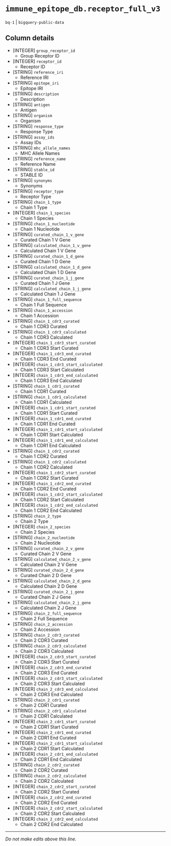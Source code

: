 # `immune_epitope_db.receptor_full_v3`
`bq-1` | `bigquery-public-data`

## Column details
* [INTEGER]   `group_receptor_id`
  - Group Receptor ID
* [INTEGER]   `receptor_id`
  - Receptor ID
* [STRING]    `reference_iri`
  - Reference IRI
* [STRING]    `epitope_iri`
  - Epitope IRI
* [STRING]    `description`
  - Description
* [STRING]    `antigen`
  - Antigen
* [STRING]    `organism`
  - Organism
* [STRING]    `response_type`
  - Response Type
* [STRING]    `assay_ids`
  - Assay IDs
* [STRING]    `mhc_allele_names`
  - MHC Allele Names
* [STRING]    `reference_name`
  - Reference Name
* [STRING]    `stable_id`
  - STABLE ID
* [STRING]    `synonyms`
  - Synonyms
* [STRING]    `receptor_type`
  - Receptor Type
* [STRING]    `chain_1_type`
  - Chain 1 Type
* [INTEGER]   `chain_1_species`
  - Chain 1 Species
* [STRING]    `chain_1_nucleotide`
  - Chain 1 Nucleotide
* [STRING]    `curated_chain_1_v_gene`
  - Curated Chain 1 V Gene
* [STRING]    `calculated_chain_1_v_gene`
  - Calculated Chain 1 V Gene
* [STRING]    `curated_chain_1_d_gene`
  - Curated Chain 1 D Gene
* [STRING]    `calculated_chain_1_d_gene`
  - Calculated Chain 1 D Gene
* [STRING]    `curated_chain_1_j_gene`
  - Curated Chain 1 J Gene
* [STRING]    `calculated_chain_1_j_gene`
  - Calculated Chain 1 J Gene
* [STRING]    `chain_1_full_sequence`
  - Chain 1 Full Sequence
* [STRING]    `chain_1_accession`
  - Chain 1 Accession
* [STRING]    `chain_1_cdr3_curated`
  - Chain 1 CDR3 Curated
* [STRING]    `chain_1_cdr3_calculated`
  - Chain 1 CDR3 Calculated
* [INTEGER]   `chain_1_cdr3_start_curated`
  - Chain 1 CDR3 Start Curated
* [INTEGER]   `chain_1_cdr3_end_curated`
  - Chain 1 CDR3 End Curated
* [INTEGER]   `chain_1_cdr3_start_calculated`
  - Chain 1 CDR3 Start Calculated
* [INTEGER]   `chain_1_cdr3_end_calculated`
  - Chain 1 CDR3 End Calculated
* [STRING]    `chain_1_cdr1_curated`
  - Chain 1 CDR1 Curated
* [STRING]    `chain_1_cdr1_calculated`
  - Chain 1 CDR1 Calculated
* [INTEGER]   `chain_1_cdr1_start_curated`
  - Chain 1 CDR1 Start Curated
* [INTEGER]   `chain_1_cdr1_end_curated`
  - Chain 1 CDR1 End Curated
* [INTEGER]   `chain_1_cdr1_start_calculated`
  - Chain 1 CDR1 Start Calculated
* [INTEGER]   `chain_1_cdr1_end_calculated`
  - Chain 1 CDR1 End Calculated
* [STRING]    `chain_1_cdr2_curated`
  - Chain 1 CDR2 Curated
* [STRING]    `chain_1_cdr2_calculated`
  - Chain 1 CDR2 Calculated
* [INTEGER]   `chain_1_cdr2_start_curated`
  - Chain 1 CDR2 Start Curated
* [INTEGER]   `chain_1_cdr2_end_curated`
  - Chain 1 CDR2 End Curated
* [INTEGER]   `chain_1_cdr2_start_calculated`
  - Chain 1 CDR2 Start Calculated
* [INTEGER]   `chain_1_cdr2_end_calculated`
  - Chain 1 CDR2 End Calculated
* [STRING]    `chain_2_type`
  - Chain 2 Type
* [INTEGER]   `chain_2_species`
  - Chain 2 Species
* [STRING]    `chain_2_nucleotide`
  - Chain 2 Nucleotide
* [STRING]    `curated_chain_2_v_gene`
  - Curated Chain 2 V Gene
* [STRING]    `calculated_chain_2_v_gene`
  - Calculated Chain 2 V Gene
* [STRING]    `curated_chain_2_d_gene`
  - Curated Chain 2 D Gene
* [STRING]    `calculated_chain_2_d_gene`
  - Calculated Chain 2 D Gene
* [STRING]    `curated_chain_2_j_gene`
  - Curated Chain 2 J Gene
* [STRING]    `calculated_chain_2_j_gene`
  - Calculated Chain 2 J Gene
* [STRING]    `chain_2_full_sequence`
  - Chain 2 Full Sequence
* [STRING]    `chain_2_accession`
  - Chain 2 Accession
* [STRING]    `chain_2_cdr3_curated`
  - Chain 2 CDR3 Curated
* [STRING]    `chain_2_cdr3_calculated`
  - Chain 2 CDR3 Calculated
* [INTEGER]   `chain_2_cdr3_start_curated`
  - Chain 2 CDR3 Start Curated
* [INTEGER]   `chain_2_cdr3_end_curated`
  - Chain 2 CDR3 End Curated
* [INTEGER]   `chain_2_cdr3_start_calculated`
  - Chain 2 CDR3 Start Calculated
* [INTEGER]   `chain_2_cdr3_end_calculated`
  - Chain 2 CDR3 End Calculated
* [STRING]    `chain_2_cdr1_curated`
  - Chain 2 CDR1 Curated
* [STRING]    `chain_2_cdr1_calculated`
  - Chain 2 CDR1 Calculated
* [INTEGER]   `chain_2_cdr1_start_curated`
  - Chain 2 CDR1 Start Curated
* [INTEGER]   `chain_2_cdr1_end_curated`
  - Chain 2 CDR1 End Curated
* [INTEGER]   `chain_2_cdr1_start_calculated`
  - Chain 2 CDR1 Start Calculated
* [INTEGER]   `chain_2_cdr1_end_calculated`
  - Chain 2 CDR1 End Calculated
* [STRING]    `chain_2_cdr2_curated`
  - Chain 2 CDR2 Curated
* [STRING]    `chain_2_cdr2_calculated`
  - Chain 2 CDR2 Calculated
* [INTEGER]   `chain_2_cdr2_start_curated`
  - Chain 2 CDR2 Start Curated
* [INTEGER]   `chain_2_cdr2_end_curated`
  - Chain 2 CDR2 End Curated
* [INTEGER]   `chain_2_cdr2_start_calculated`
  - Chain 2 CDR2 Start Calculated
* [INTEGER]   `chain_2_cdr2_end_calculated`
  - Chain 2 CDR2 End Calculated

-------------------------------------------------------------------------------
*Do not make edits above this line.*
